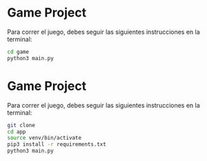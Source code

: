 # Game Project

Para correr el juego, debes seguir las siguientes instrucciones en la terminal:

```sh
cd game
python3 main.py
```

# Game Project

Para correr el juego, debes seguir las siguientes instrucciones en la terminal:

```sh
git clone
cd app
source venv/bin/activate
pip3 install -r requirements.txt
python3 main.py
```